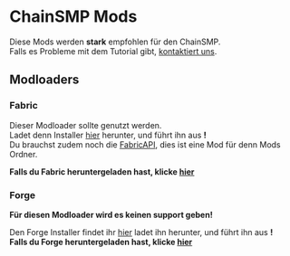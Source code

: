 # ChainSMP Mods
Diese Mods werden **stark** empfohlen für den ChainSMP.  <br/>Falls es Probleme mit dem Tutorial gibt, [kontaktiert uns](https://discord.gg/7V6Dpt5cDq).
## Modloaders
### Fabric
Dieser Modloader sollte genutzt werden.<br/>
Ladet denn Installer [hier](https://fabricmc.net/use/installer/) herunter, und führt ihn aus **!**<br/>
Du brauchst zudem noch die [FabricAPI](https://www.curseforge.com/minecraft/mc-mods/fabric-api/files/3759491), dies ist eine Mod für denn Mods Ordner.

**Falls du Fabric heruntergeladen hast, klicke [hier](https://github.com/D1p4k/ChainSMPGuide/blob/main/DE/Fabric/ChainSMPMods.md)**


### Forge
**Für diesen Modloader wird es keinen support geben!**

Den Forge Installer findet ihr [hier](https://maven.minecraftforge.net/net/minecraftforge/forge/1.18.2-40.1.0/forge-1.18.2-40.1.0-installer.jar) ladet ihn herunter, und führt ihn aus **!**<br/>
**Falls du Forge heruntergeladen hast, klicke [hier](https://github.com/D1p4k/ChainSMPGuide/blob/main/DE/Forge/ChainSMPMods.md)**

